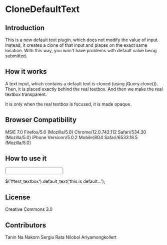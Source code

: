 CloneDefaultText
=======================

Introduction
-------------------
This is a new default text plugin, which does not modify the value of input.
Instead, it creates a clone of that input and places on the exact same location.
With this way, you won't have problems with default value being submitted.


How it works
------------------
A text input, which contains a default text is cloned (using jQuery.clone()).
Then, it is placed exactly behind the real textbox.
And then we make the real textbox transparent.

It is only when the real textbox is focused, it is made opaque.


Browser Compatibility
------------------
MSIE 7.0
Firefox/5.0 (Mozilla/5.0)
Chrome/12.0.742.112 Safari/534.30 (Mozilla/5.0)
iPhone Versionn/5.0.2 Mobile/8G4 Safari/6533.18.5 (Mozilla/5.0)


How to use it
-------------------
<input type="text" id="test_textbox" class="test" style="color: green">

$('#test_textbox').default_text('this is default...');



License
------------------
Creative Commons 3.0



Contributors
-------------------
Tanin Na Nakorn
Sergiu Rata
Nilobol Ariyamongkollert